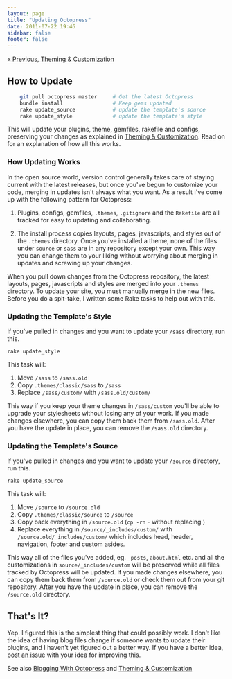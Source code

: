 ```yaml
---
layout: page
title: "Updating Octopress"
date: 2011-07-22 19:46
sidebar: false
footer: false
---
```


[&laquo; Previous, Theming & Customization](/docs/theme/)

## How to Update

``` sh
    git pull octopress master     # Get the latest Octopress
    bundle install                # Keep gems updated
    rake update_source            # update the template's source
    rake update_style             # update the template's style
```

This will update your plugins, theme, gemfiles, rakefile and configs, preserving your changes as explained in [Theming &amp; Customization](http://octopress.dev/docs/theme).
Read on for an explanation of how all this works.

### How Updating Works

In the open source world, version control generally takes care of staying current with the latest releases, but once you've begun to customize your code,
merging in updates isn't always what you want. As a result I've come up with the following pattern for Octopress:

1. Plugins, configs, gemfiles, `.themes`, `.gitignore` and the `Rakefile` are all tracked for easy to updating and collaborating.

2. The install process copies layouts, pages, javascripts, and styles out of the `.themes` directory. Once you've installed a theme, none of the
files under `source` or `sass` are in any repository except your own. This way you can change them to your liking without worrying about merging in
updates and screwing up your changes.

When you pull down changes from the Octopress repository, the latest layouts, pages, javascripts and styles are merged into your `.themes` directory.
To update your site, you must manually merge in the new files. Before you do a spit-take, I written some Rake tasks to help out with this.

### Updating the Template's Style
If you've pulled in changes and you want to update your `/sass` directory, run this.

    rake update_style

This task will:

1. Move `/sass` to `/sass.old`
2. Copy `.themes/classic/sass` to `/sass`
3. Replace `/sass/custom/` with `/sass.old/custom/`

This way if you keep your theme changes in `/sass/custom` you'll be able to upgrade your stylesheets without losing any of your work. If you made changes elsewhere, you can copy them back them from `/sass.old`.
After you have the update in place, you can remove the `/sass.old` directory.

### Updating the Template's Source
If you've pulled in changes and you want to update your `/source` directory, run this.

    rake update_source

This task will:

1. Move `/source` to `/source.old`
2. Copy `.themes/classic/source` to `/source`
3. Copy back everything in `/source.old` (`cp -rn` - without replacing )
4. Replace everything in `/source/_includes/custom/` with `/source.old/_includes/custom/` which includes head, header, navigation, footer and custom asides.

This way all of the files you've added, eg. `_posts`, `about.html` etc. and all the customizations in `source/_includes/custom` will be preserved while all files tracked by Octopress will be updated.
If you made changes elsewhere, you can copy them back them from `/source.old` or check them out from your git repository. After you have the update in place, you can remove the `/source.old` directory.

## That's It?

Yep. I figured this is the simplest thing that could possibly work. I don't like the idea of having blog files change if someone wants to update their plugins,
and I haven't yet figured out a better way. If you have a better idea, [post an issue](https://github.com/imathis/octopress/issues) with your idea for improving this.

See also [Blogging With Octopress](/docs/blogging) and [Theming & Customization](/docs/theme)
